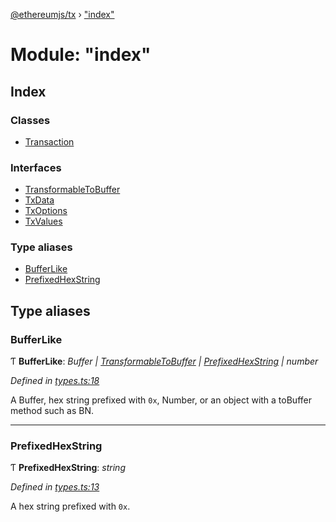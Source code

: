 [@ethereumjs/tx](../README.md) › ["index"](_index_.md)

# Module: "index"

## Index

### Classes

* [Transaction](../classes/_index_.transaction.md)

### Interfaces

* [TransformableToBuffer](../interfaces/_index_.transformabletobuffer.md)
* [TxData](../interfaces/_index_.txdata.md)
* [TxOptions](../interfaces/_index_.txoptions.md)
* [TxValues](../interfaces/_index_.txvalues.md)

### Type aliases

* [BufferLike](_index_.md#bufferlike)
* [PrefixedHexString](_index_.md#prefixedhexstring)

## Type aliases

###  BufferLike

Ƭ **BufferLike**: *Buffer | [TransformableToBuffer](../interfaces/_index_.transformabletobuffer.md) | [PrefixedHexString](_index_.md#prefixedhexstring) | number*

*Defined in [types.ts:18](https://github.com/ethereumjs/ethereumjs-vm/blob/master/packages/tx/src/types.ts#L18)*

A Buffer, hex string prefixed with `0x`, Number, or an object with a toBuffer method such as BN.

___

###  PrefixedHexString

Ƭ **PrefixedHexString**: *string*

*Defined in [types.ts:13](https://github.com/ethereumjs/ethereumjs-vm/blob/master/packages/tx/src/types.ts#L13)*

A hex string prefixed with `0x`.
